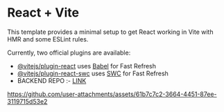 # React + Vite

This template provides a minimal setup to get React working in Vite with HMR and some ESLint rules.

Currently, two official plugins are available:

- [@vitejs/plugin-react](https://github.com/vitejs/vite-plugin-react/blob/main/packages/plugin-react/README.md) uses [Babel](https://babeljs.io/) for Fast Refresh
- [@vitejs/plugin-react-swc](https://github.com/vitejs/vite-plugin-react-swc) uses [SWC](https://swc.rs/) for Fast Refresh
- BACKEND REPO :- [LINK](https://github.com/Debasish415/WardenApp_Server)


https://github.com/user-attachments/assets/61b7c7c2-3664-4451-87ee-3119715d53e2





